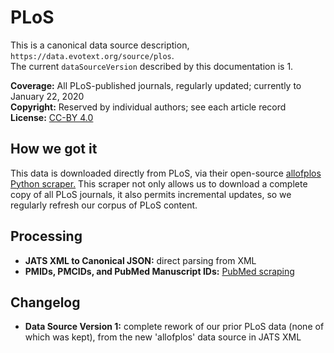# PLoS

This is a canonical data source description, `https://data.evotext.org/source/plos`.  
The current `dataSourceVersion` described by this documentation is 1.

**Coverage:** All PLoS-published journals, regularly updated; currently to January 22, 2020  
**Copyright:** Reserved by individual authors; see each article record  
**License:** [CC-BY 4.0](http://creativecommons.org/licenses/by/4.0/)

## How we got it

This data is downloaded directly from PLoS, via their open-source [allofplos Python scraper.](https://github.com/PLOS/allofplos) This scraper not only allows us to download a complete copy of all PLoS journals, it also permits incremental updates, so we regularly refresh our corpus of PLoS content.

## Processing

* **JATS XML to Canonical JSON:** direct parsing from XML
* **PMIDs, PMCIDs, and PubMed Manuscript IDs:** [PubMed scraping](../technical-details/pubmed-scraping.md)

## Changelog

* **Data Source Version 1:** complete rework of our prior PLoS data \(none of which was kept\), from the new 'allofplos' data source in JATS XML


